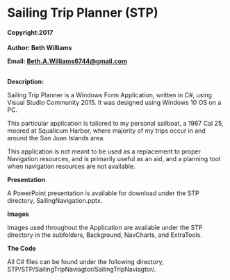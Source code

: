 # Sailing Trip Planner (STP)

#### Copyright:2017 

**Author: Beth Williams** 

**Email: Beth.A.Williams6744@gmail.com**

##

**Description:**

Sailing Trip Planner is a Windows Form Application, written in C#, using Visual Studio Community 2015.  It was designed using Windows 10 OS on a PC.  

This particular application is tailored to my personal sailboat, a 1967 Cal 25, moored at Squalicum Harbor, where majority of my trips occur in and around the San Juan Islands area.

This application is not meant to be used as a replacement to proper Navigation resources, and is primarily useful as an aid,  and a planning tool when navigation resources are not available.

**Presentation**

A PowerPoint presentation is available for download under the STP directory, SailingNavigation.pptx.

**Images**

Images used throughout the Application are available under the STP directory in the subfolders, Background, NavCharts, and ExtraTools.

**The Code**

All C# files can be found under the following directory, STP/STP/SailingTripNaviagtor/SailingTripNaviagtor/.


